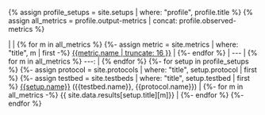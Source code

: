 {% assign profile_setups = site.setups | where: "profile", profile.title %}
{% assign all_metrics = profile.output-metrics | concat: profile.observed-metrics %}

|  | {% for m in all_metrics %}
{%- assign metric = site.metrics | where: "title", m | first -%}
[{{metric.name | truncate: 16 }}](/metrics/{{metric.title}}) |
{%- endfor %}
| --- | {% for m in all_metrics %} ---: | {% endfor %}
{%- for setup in profile_setups %}
{%- assign protocol = site.protocols | where: "title", setup.protocol | first %}
{%- assign testbed = site.testbeds | where: "title", setup.testbed | first %}
[{{setup.name}}](/setups/{{setup.title}}) ({{testbed.name}}, {{protocol.name}}) |
{%- for m in all_metrics -%}
{{ site.data.results[setup.title][m]}} |
{%- endfor %}
{%- endfor %}
